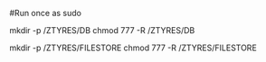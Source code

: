 #Run once as sudo

mkdir -p /ZTYRES/DB
chmod 777 -R /ZTYRES/DB



mkdir -p /ZTYRES/FILESTORE
chmod 777 -R /ZTYRES/FILESTORE